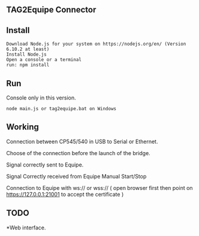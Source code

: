 TAG2Equipe Connector 
------------------------------

Install
-------
    Download Node.js for your system on https://nodejs.org/en/ (Version 6.10.2 at least)
    Install Node.js
    Open a console or a terminal
    run: npm install 
   
Run
--------

Console only in this version.

    node main.js or tag2equipe.bat on Windows

Working
---------
Connection between CP545/540 in USB to Serial or Ethernet.

Choose of the connection before the launch of the bridge.

Signal correctly sent to Equipe.

Signal Correctly received from Equipe Manual Start/Stop

Connection to Equipe with ws:// or wss:// ( open browser first then point on https://127.0.0.1:21001 to accept the certificate )


TODO
---------
*Web interface.


